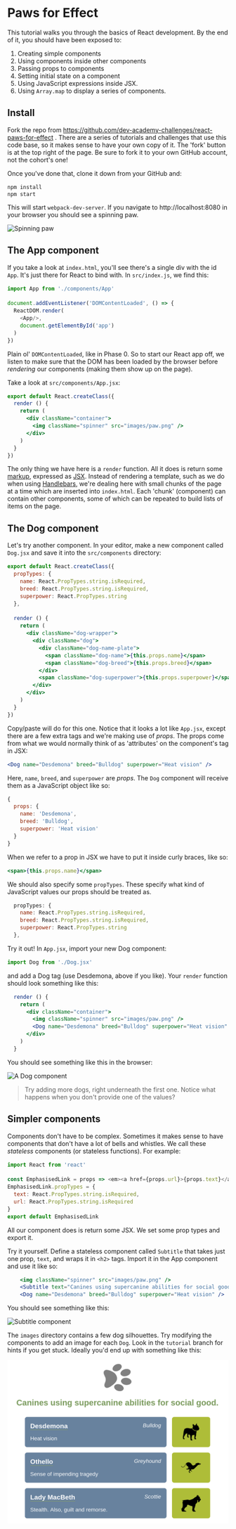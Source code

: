# Paws for Effect

This tutorial walks you through the basics of React development. By the end of it, you should have been exposed to:

 1. Creating simple components
 2. Using components inside other components
 3. Passing props to components
 4. Setting initial state on a component
 5. Using JavaScript expressions inside JSX.
 6. Using `Array.map` to display a series of components.


## Install

Fork the repo from https://github.com/dev-academy-challenges/react-paws-for-effect . There are a series of tutorials and challenges that use this code base, so it makes sense to have your own copy of it. The 'fork' button is at the top right of the page. Be sure to fork it to your own GitHub account, not the cohort's one!

Once you've done that, clone it down from your GitHub and:

```shell
npm install
npm start
```

This will start `webpack-dev-server`. If you navigate to http://localhost:8080 in your browser you should see a spinning paw.

![Spinning paw](screenshots/paw.png)


## The App component

If you take a look at `index.html`, you'll see there's a single div with the id `App`. It's just there for React to bind with. In `src/index.js`, we find this:

```js
import App from './components/App'

document.addEventListener('DOMContentLoaded', () => {
  ReactDOM.render(
    <App/>,
    document.getElementById('app')
  )
})
```

Plain ol' `DOMContentLoaded`, like in Phase 0. So to start our React app off, we listen to make sure that the DOM has been loaded by the browser before _rendering_ our components (making them show up on the page).

Take a look at `src/components/App.jsx`:

```jsx
export default React.createClass({
  render () {
    return (
      <div className="container">
        <img className="spinner" src="images/paw.png" />
      </div>
    )
  }
})
```

The only thing we have here is a `render` function. All it does is return some [markup](https://en.wikipedia.org/wiki/Markup_language), expressed as [JSX](https://jsx.github.io/). Instead of rendering a template, such as we do when using [Handlebars](https://handlebarsjs.com), we're dealing here with small chunks of the page at a time which are inserted into `index.html`. Each 'chunk' (component) can contain other components, some of which can be repeated to build lists of items on the page.


## The Dog component

Let's try another component. In your editor, make a new component called `Dog.jsx` and save it into the `src/components` directory:

```jsx
export default React.createClass({
  propTypes: {
    name: React.PropTypes.string.isRequired,
    breed: React.PropTypes.string.isRequired,
    superpower: React.PropTypes.string
  },

  render () {
    return (
      <div className="dog-wrapper">
        <div className="dog">
          <div className="dog-name-plate">
            <span className="dog-name">{this.props.name}</span>
            <span className="dog-breed">{this.props.breed}</span>
          </div>
          <span className="dog-superpower">{this.props.superpower}</span>
        </div>
      </div>
    )
  }
})
```

Copy/paste will do for this one. Notice that it looks a lot like `App.jsx`, except there are a few extra tags and we're making use of _props_. The props come from what we would normally think of as 'attributes' on the component's tag in JSX:

```jsx
<Dog name="Desdemona" breed="Bulldog" superpower="Heat vision" />
```

Here, `name`, `breed`, and `superpower` are _props_. The `Dog` component will receive them as a JavaScript object like so:

```js
{
  props: {
    name: 'Desdemona',
    breed: 'Bulldog',
    superpower: 'Heat vision'
  }
}
```

When we refer to a prop in JSX we have to put it inside curly braces, like so:

```jsx
<span>{this.props.name}</span>
```

We should also specify some `propTypes`. These specify what kind of JavaScript values our props should be treated as.

```js
  propTypes: {
    name: React.PropTypes.string.isRequired,
    breed: React.PropTypes.string.isRequired,
    superpower: React.PropTypes.string
  },
```

Try it out! In `App.jsx`, import your new Dog component:

```js
import Dog from './Dog.jsx'
```

and add a Dog tag (use Desdemona, above if you like). Your `render` function should look something like this:

```jsx
  render () {
    return (
      <div className="container">
        <img className="spinner" src="images/paw.png" />
        <Dog name="Desdemona" breed="Bulldog" superpower="Heat vision" />
      </div>
    )
  }
```

You should see something like this in the browser:

![A Dog component](screenshots/dog.png)

> Try adding more dogs, right underneath the first one. Notice what happens when you don't provide one of the values?


## Simpler components

Components don't have to be complex. Sometimes it makes sense to have components that don't have a lot of bells and whistles. We call these _stateless_ components (or stateless functions). For example:

```js
import React from 'react'

const EmphasisedLink = props => <em><a href={props.url}>{props.text}</a><em>
EmphasisedLink.propTypes = { 
  text: React.PropTypes.string.isRequired,
  url: React.PropTypes.string.isRequired
}
export default EmphasisedLink
```

All our component does is return some JSX. We set some prop types and export it.

Try it yourself. Define a stateless component called `Subtitle` that takes just one prop, `text`, and wraps it in `<h2>` tags. Import it in the App component and use it like so:

```jsx
    <img className="spinner" src="images/paw.png" />
    <Subtitle text="Canines using supercanine abilities for social good." />
    <Dog name="Desdemona" breed="Bulldog" superpower="Heat vision" />
```

You should see something like this:

![Subtitle component](screenshots/subtitle.png)

The `images` directory contains a few dog silhouettes. Try modifying the components to add an image for each `Dog`. Look in the `tutorial` branch for hints if you get stuck. Ideally you'd end up with something like this:

![Pic component](screenshots/pics.png)

